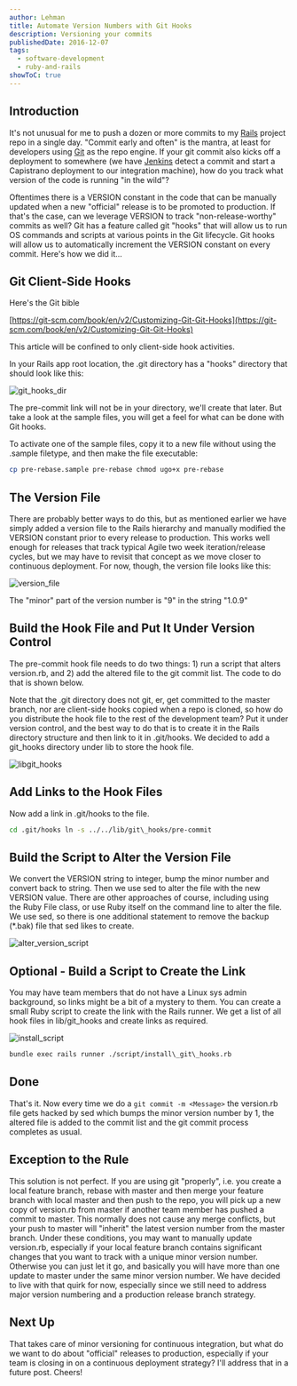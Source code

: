 ```yaml
---
author: Lehman
title: Automate Version Numbers with Git Hooks
description: Versioning your commits
publishedDate: 2016-12-07
tags:
  - software-development
  - ruby-and-rails
showToC: true
---
```


## Introduction

It's not unusual for me to push a dozen or more commits to my [Rails](http://rubyonrails.org/) project repo in a single day. "Commit early and often" is the mantra, at least for developers using [Git](https://git-scm.com/) as the repo engine. If your git commit also kicks off a deployment to somewhere (we have [Jenkins](https://jenkins.io/index.html) detect a commit and start a Capistrano deployment to our integration machine), how do you track what version of the code is running "in the wild"?

Oftentimes there is a VERSION constant in the code that can be manually updated when a new "official" release is to be promoted to production. If that's the case, can we leverage VERSION to track "non-release-worthy" commits as well? Git has a feature called git "hooks" that will allow us to run OS commands and scripts at various points in the Git lifecycle. Git hooks will allow us to automatically increment the VERSION constant on every commit. Here's how we did it...

## Git Client-Side Hooks

Here's the Git bible

[https://git-scm.com/book/en/v2/Customizing-Git-Git-Hooks](https://git-scm.com/book/en/v2/Customizing-Git-Git-Hooks)

This article will be confined to only client-side hook activities.

In your Rails app root location, the .git directory has a "hooks" directory that should look like this:

![git_hooks_dir](@/assets/images/posts/git_hooks_dir.png)

The pre-commit link will not be in your directory, we'll create that later. But take a look at the sample files, you will get a feel for what can be done with Git hooks.

To activate one of the sample files, copy it to a new file without using the .sample filetype, and then make the file executable:

```bash
cp pre-rebase.sample pre-rebase chmod ugo+x pre-rebase
```

## The Version File

There are probably better ways to do this, but as mentioned earlier we have simply added a version file to the Rails hierarchy and manually modified the VERSION constant prior to every release to production. This works well enough for releases that track typical Agile two week iteration/release cycles, but we may have to revisit that concept as we move closer to continuous deployment. For now, though, the version file looks like this:

![version_file](@/assets/images/posts/version_file.png)

The "minor" part of the version number is "9" in the string "1.0.9"

## Build the Hook File and Put It Under Version Control

The pre-commit hook file needs to do two things: 1) run a script that alters version.rb, and 2) add the altered file to the git commit list. The code to do that is shown below.

Note that the .git directory does not git, er, get committed to the master branch, nor are client-side hooks copied when a repo is cloned, so how do you distribute the hook file to the rest of the development team? Put it under version control, and the best way to do that is to create it in the Rails directory structure and then link to it in .git/hooks. We decided to add a git_hooks directory under lib to store the hook file.

![libgit_hooks](@/assets/images/posts/libgit_hooks.png)

## Add Links to the Hook Files

Now add a link in .git/hooks to the file.

```bash
cd .git/hooks ln -s ../../lib/git\_hooks/pre-commit
```

## Build the Script to Alter the Version File

We convert the VERSION string to integer, bump the minor number and convert back to string. Then we use sed to alter the file with the new VERSION value. There are other approaches of course, including using the Ruby File class, or use Ruby itself on the command line to alter the file. We use sed, so there is one additional statement to remove the backup (\*.bak) file that sed likes to create.

![alter_version_script](@/assets/images/posts/alter_version_script.png)

## Optional - Build a Script to Create the Link

You may have team members that do not have a Linux sys admin background, so links might be a bit of a mystery to them. You can create a small Ruby script to create the link with the Rails runner. We get a list of all hook files in lib/git_hooks and create links as required.

![install_script](@/assets/images/posts/install_script.png)

```bash
bundle exec rails runner ./script/install\_git\_hooks.rb
```

## Done

That's it. Now every time we do a `git commit -m <Message>` the version.rb file gets hacked by sed which bumps the minor version number by 1, the altered file is added to the commit list and the git commit process completes as usual.

## Exception to the Rule

This solution is not perfect. If you are using git "properly", i.e. you create a local feature branch, rebase with master and then merge your feature branch with local master and then push to the repo, you will pick up a new copy of version.rb from master if another team member has pushed a commit to master. This normally does not cause any merge conflicts, but your push to master will "inherit" the latest version number from the master branch. Under these conditions, you may want to manually update version.rb, especially if your local feature branch contains significant changes that you want to track with a unique minor version number. Otherwise you can just let it go, and basically you will have more than one update to master under the same minor version number. We have decided to live with that quirk for now, especially since we still need to address major version numbering and a production release branch strategy.

## Next Up

That takes care of minor versioning for continuous integration, but what do we want to do about "official" releases to production, especially if your team is closing in on a continuous deployment strategy? I'll address that in a future post. Cheers!
